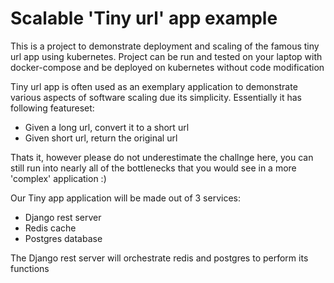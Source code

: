 # Scalable 'Tiny url' app example
This is a project to demonstrate deployment and scaling of the famous tiny url app using kubernetes.
Project can be run and tested on your laptop with docker-compose and  be deployed on kubernetes without code modification

Tiny url app is often used as an exemplary application to demonstrate various aspects of software scaling due its simplicity. Essentially it has following featureset:
- Given a long url, convert it to a short url
- Given short url, return the original url

Thats it, however please do not underestimate the challnge here, you can still run into nearly all of the bottlenecks that you would see in a more 'complex' application :)

Our Tiny app application will be made out of 3 services:
- Django rest server
- Redis cache
- Postgres database

The Django rest server will orchestrate redis and postgres to perform its functions

